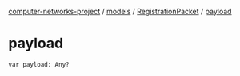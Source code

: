 [computer-networks-project](../../index.md) / [models](../index.md) / [RegistrationPacket](index.md) / [payload](./payload.md)

# payload

`var payload: Any?`